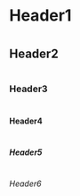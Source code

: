 # <h1>Header1</h1>
# <h2>Header2</h2>
# <h3>Header3</h3>
# <h4>Header4</h4>
# <h5>Header5</h5>
# <h6>Header6</h6>
